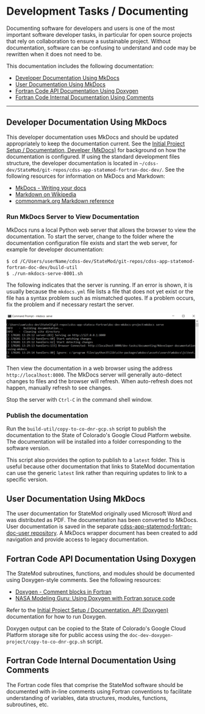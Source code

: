 # Development Tasks / Documenting #

Documenting software for developers and users is one of the most important software developer tasks,
in particular for open source projects that rely on collaboration to ensure a sustainable project.
Without documentation, software can be confusing to understand and code may be rewritten when it does not need to be.

This documentation includes the following documentation:

* [Developer Documentation Using MkDocs](#developer-documentation-using-mkdocs)
* [User Documentation Using MkDocs](#user-documentation-using-mkdocs)
* [Fortran Code API Documentation Using Doxygen](#fortran-code-api-documentation-using-doxygen)
* [Fortran Code Internal Documentation Using Comments](#fortran-code-internal-documentation-using-comments)

---------------

## Developer Documentation Using MkDocs ##

This developer documentation uses MkDocs and should be updated appropriately to keep the documentation current.
See the [Initial Project Setup / Documentation, Develper (MkDocs)](../project-init/doc-dev.md)
for background on how the documentation is configured.
If using the standard development files structure,
the developer documentation is located in `~/cdss-dev/StateMod/git-repos/cdss-app-statemod-fortran-doc-dev/`.
See the following resources for information on MkDocs and Markdown:

* [MkDocs - Writing your docs](http://www.mkdocs.org/user-guide/writing-your-docs/)
* [Markdown on Wikipedia](https://en.wikipedia.org/wiki/Markdown)
* [commonmark.org Markdown reference](http://commonmark.org/help/)

### Run MkDocs Server to View Documentation ###

MkDocs runs a local Python web server that allows the browser to view the documentation.
To start the server, change to the folder where the documentation configuration file exists and start the web server,
for example for developer documentation:

```
$ cd /C/Users/userName/cdss-dev/StateMod/git-repos/cdss-app-statemod-fortran-doc-dev/build-util
$ ./run-mkdocs-serve-8001.sh
```

The following indicates that the server is running.  If an error is shown, it is usually because the
`mkdocs.yml` file lists a file that does not yet exist or the file has a syntax problem such as mismatched quotes.
If a problem occurs, fix the problem and if necessary restart the server.

![mkdocs serve](documenting-images/mkdocs-serve.png)

Then view the documentation in a web browser using the address `http://localhost:8000`.
The MkDocs server will generally auto-detect changes to files and the browser will refresh.
When auto-refresh does not happen, manually refresh to see changes.

Stop the server with `Ctrl-C` in the command shell window.

### Publish the documentation ###

Run the `build-util/copy-to-co-dnr-gcp.sh` script to publish the documentation
to the State of Colorado's Google Cloud Platform website.
The documentation will be installed into a folder corresponding to the software version.

This script also provides the option to publish to a `latest` folder.
This is useful because other documentation that links to StateMod documentation can
use the generic `latest` link rather than requiring updates to link to a specific version.

## User Documentation Using MkDocs ##

The user documentation for StateMod originally used Microsoft Word and was distributed as PDF.
The documentation has been converted to MkDocs.
User documentation is saved in the separate [cdss-app-statemod-fortran-doc-user repository](https://github.com/OpenCDSS/cdss-app-statemod-fortran-doc-user).
A MkDocs wrapper document has been created to add navigation and provide access to legacy documentation.

## Fortran Code API Documentation Using Doxygen ##

The StateMod subroutines, functions, and modules should be documented using Doxygen-style comments.
See the following resources:

* [Doxygen - Comment blocks in Fortran](http://www.stack.nl/~dimitri/doxygen/manual/docblocks.html#fortranblocks)
* [NASA Modeling Guru:  Using Doxygen with Fortran soruce code](https://modelingguru.nasa.gov/docs/DOC-1811)

Refer to the [Initial Project Setup / Documentation, API (Doxygen)](../project-init/doc-doxygen.md) documentation for how to run Doxygen.

Doxygen output can be copied to the State of Colorado's Google Cloud Platform storage site for public access using the
`doc-dev-doxygen-project/copy-to-co-dnr-gcp.sh` script.

## Fortran Code Internal Documentation Using Comments ##

The Fortran code files that comprise the StateMod software should be documented with in-line comments
using Fortran conventions to facilitate understanding of variables, data structures, modules, functions,
subroutines, etc.
